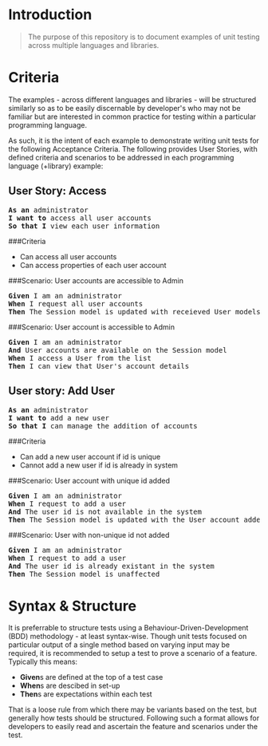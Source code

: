 Introduction
===
> The purpose of this repository is to document examples of unit testing across multiple languages and libraries.


Criteria
===
The examples - across different languages and libraries - will be structured similarly so as to be easily discernable by developer's who may not be familiar but are interested in common practice for testing within a particular programming language.

As such, it is the intent of each example to demonstrate writing unit tests for the following Acceptance Criteria. The following provides User Stories, with defined criteria and scenarios to be addressed in each programming language (+library) example:

User Story: Access
---
<pre>
<b>As an</b> administrator
<b>I want to</b> access all user accounts
<b>So that I</b> view each user information
</pre>

###Criteria

* Can access all user accounts
* Can access properties of each user account

###Scenario: User accounts are accessible to Admin
<pre>
<b>Given</b> I am an administrator
<b>When</b> I request all user accounts
<b>Then</b> The Session model is updated with receieved User models
</pre>

###Scenario: User account is accessible to Admin
<pre>
<b>Given</b> I am an administrator
<b>And</b> User accounts are available on the Session model
<b>When</b> I access a User from the list
<b>Then</b> I can view that User's account details
</pre>

User story: Add User
---
<pre>
<b>As an</b> administrator
<b>I want to</b> add a new user
<b>So that I</b> can manage the addition of accounts
</pre>

###Criteria

* Can add a new user account if id is unique
* Cannot add a new user if id is already in system


###Scenario: User account with unique id added
<pre>
<b>Given</b> I am an administrator
<b>When</b> I request to add a user
<b>And</b> The user id is not available in the system
<b>Then</b> The Session model is updated with the User account added
</pre>

###Scenario: User with non-unique id not added
<pre>
<b>Given</b> I am an administrator
<b>When</b> I request to add a user
<b>And</b> The user id is already existant in the system
<b>Then</b> The Session model is unaffected
</pre>

Syntax & Structure
===
It is preferrable to structure tests using a Behaviour-Driven-Development (BDD) methodology - at least syntax-wise. Though unit tests focused on particular output of a single method based on varying input may be required, it is recommended to setup a test to prove a scenario of a feature. Typically this means:

* <b>Given</b>s are defined at the top of a test case
* <b>When</b>s are descibed in set-up
* <b>Then</b>s are expectations within each test

That is a loose rule from which there may be variants based on the test, but generally how tests should be structured. Following such a format allows for developers to easily read and ascertain the feature and scenarios under the test.